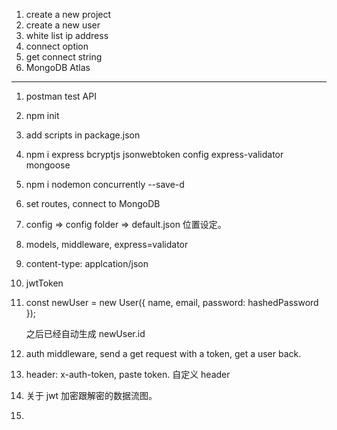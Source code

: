 1. create a new project
2. create a new user
3. white list ip address
4. connect option
5. get connect string
6. MongoDB Atlas


----------------
1. postman test API
2. npm init
3. add scripts in package.json
4. npm i express bcryptjs jsonwebtoken config express-validator mongoose

5. npm i nodemon concurrently --save-d

6. set routes, connect to MongoDB

7. config => config folder => default.json 位置设定。

8. models, middleware, express=validator

9. content-type: applcation/json

10. jwtToken

11. const newUser = new User({
        name,
        email,
        password: hashedPassword
    });

    之后已经自动生成 newUser.id

12.  auth middleware, send a get request with a token, get a user back.

13. header: x-auth-token, paste token. 自定义 header

14. 关于 jwt 加密跟解密的数据流图。

15. 